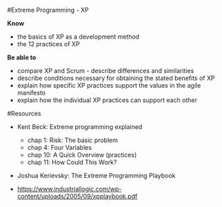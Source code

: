 #Extreme Programming - XP

**Know**
- the basics of XP as a development method
- the 12 practices of XP

**Be able to**
- compare XP and Scrum - describe differences and similarities
- describe conditions necessary for obtaining the stated benefits of XP
- explain how specific XP practices support the values in the agile manifesto
- explain how the individual XP practices can support each other

#Resources

* Kent Beck: Extreme programming explained
  * chap 1: Risk: The basic problem
  * chap 4: Four Variables
  * chap 10: A Quick Overview (practices)
  * chap 11: How Could This Work?

* Joshua Kerievsky: The Extreme Programming Playbook
* https://www.industriallogic.com/wp-content/uploads/2005/09/xpplaybook.pdf
